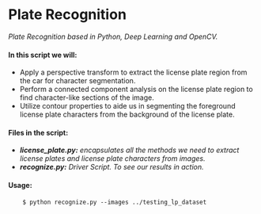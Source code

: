 # Plate Recognition

*Plate Recognition based in Python, Deep Learning and OpenCV.*

#### In this script we will:

 - Apply a perspective transform to extract the license plate region from the car for character segmentation.
 - Perform a connected component analysis on the license plate region to find character-like sections of the image.
 - Utilize contour properties to aide us in segmenting the foreground license plate characters from the background of the license plate.

#### Files in the script:

 - ***license_plate.py:*** *encapsulates all the methods we need to extract license plates and license plate characters from images.*
 - ***recognize.py:*** *Driver Script. To see our results in action.*

#### Usage:

        $ python recognize.py --images ../testing_lp_dataset